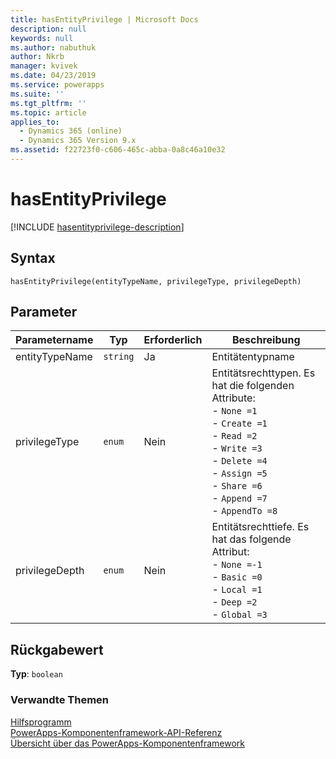 ```yaml
---
title: hasEntityPrivilege | Microsoft Docs
description: null
keywords: null
ms.author: nabuthuk
author: Nkrb
manager: kvivek
ms.date: 04/23/2019
ms.service: powerapps
ms.suite: ''
ms.tgt_pltfrm: ''
ms.topic: article
applies_to:
  - Dynamics 365 (online)
  - Dynamics 365 Version 9.x
ms.assetid: f22723f0-c606-465c-abba-0a8c46a10e32
---
```


# <a name="hasentityprivilege"></a>hasEntityPrivilege

[!INCLUDE [hasentityprivilege-description](includes/hasentityprivilege-description.md)]

## <a name="syntax"></a>Syntax

`hasEntityPrivilege(entityTypeName, privilegeType, privilegeDepth)`

## <a name="parameters"></a>Parameter

| Parametername|Typ|Erforderlich|Beschreibung|
| ------------- |----|--------|-----------|
|entityTypeName|`string`|Ja|Entitätentypname|
|privilegeType|`enum`|Nein|Entitätsrechttypen. Es hat die folgenden Attribute:<br/>- `None =1`<br/>- `Create =1` <br/>- `Read =2`<br/>- `Write =3`<br/>- `Delete =4`<br/>- `Assign =5`<br/>- `Share =6`<br/>- `Append =7`<br/>- `AppendTo =8`|
|privilegeDepth|`enum`|Nein|Entitätsrechttiefe. Es hat das folgende Attribut: <br/>- `None =-1`<br/>- `Basic =0`<br/>- `Local =1`<br/>- `Deep =2`<br/>- `Global =3`|

## <a name="return-value"></a>Rückgabewert

**Typ**: `boolean`

### <a name="related-topics"></a>Verwandte Themen

[Hilfsprogramm](../utility.md)<br/>
[PowerApps-Komponentenframework-API-Referenz](../../reference/index.md)<br/>
[Übersicht über das PowerApps-Komponentenframework](../../overview.md)